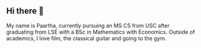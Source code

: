 ## Hi there 👋

My name is Paartha, currently pursuing an MS CS from USC after graduating from LSE with a BSc in Mathematics with Economics. Outside of academics, I love film, the classical guitar and going to the gym.
